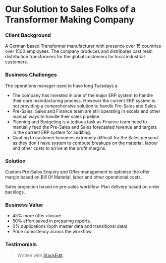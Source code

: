 
# Our Solution to Sales Folks of a Transformer Making Company

### Client Background
A German based Transformer manufacturer with presence over 15 countries over 1500 employees. The company produces and distributes cast resin distribution transformers for the global customers for local industrial customers. 
### Business Challenges
The operations manager used to have long Tuesdays a
 - The company has invested in one of the major ERP system to handle their  core manufacturing process. However the current ERP system is not providing a comprehensive solution to handle Pre-Sales and Sales. 
 - Pre-Sales, Sales and Finance team are still operating in excels and other manual ways to handle their sales pipeline.
 - Planning and Budgeting is a tedious task as Finance team need to manually feed the Pre-Sales and Sales forecasted revenue and targets in the current ERP system for auditing. 
 - Quoting to customer becomes extremely difficult for the Sales personal as they don't have system to compute breakups on the material, labour and other costs to arrive at the profit margins.

### Solution
Custom Pre-Sales Enquiry and Offer management to optimise the offer margin based on Bill Of Material, labor and other operational costs.

Sales projection based on pre-sales workflow. Plan delivery based on order backlogs.

### Business Value
 - 45% more offer closure. 
 - 50% effort saved in preparing reports. 
 - 0% duplications (both master data and transitional data) 
 - Price consistency across the workflow

### Testimonials


> Written with [StackEdit](https://stackedit.io/).
<!--stackedit_data:
eyJoaXN0b3J5IjpbLTE2ODk4NDM0NDksMTQ5NDUyNTM1Niw2NT
QwMjEzNDcsMjEyODI2MjQ3MywtMzc2MjQ4ODcwLC0yMDM3MjU1
MjU3LC0xMjk3MTM4NjgzXX0=
-->